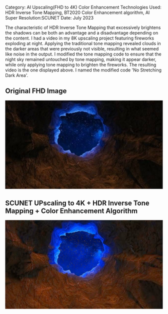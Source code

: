 Category: AI Upscaling(FHD to 4K) Color Enhancement
Technologies Used: HDR Inverse Tone Mapping, BT2020 Color Enhancement algorithm, AI Super Resolution:SCUNET
Date: July 2023

The characteristic of HDR Inverse Tone Mapping that excessively brightens the shadows can be both an advantage and a disadvantage depending on the content. 
I had a video in my 8K upscaling project featuring fireworks exploding at night. Applying the traditional tone mapping revealed clouds in the darker areas 
that were previously not visible, resulting in what seemed like noise in the output. I modified the tone mapping code to ensure that the night sky remained 
untouched by tone mapping, making it appear darker, while only applying tone mapping to brighten the fireworks. The resulting video is the one displayed above. 
I named the modified code 'No Stretching Dark Area'.

## Original FHD Image
![Original_FHD_Image](https://github.com/suk1998/InverseToneMapping_NoStretching_DarkArea/blob/main/640_360_03.mp4_20221230_163337.985_jpeg70.jpg)

## SCUNET UPscaling to 4K + HDR Inverse Tone Mapping + Color Enhancement Algorithm
![Scunet Upscaling to 4K_InverseToneMapping+ColorEnhancement](https://github.com/suk1998/InverseToneMapping_NoStretching_DarkArea/blob/main/640_360_03_x2_SCU_color.mov_20221230_163430.225_jpeg70.jpg)
